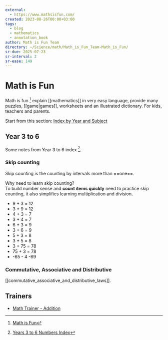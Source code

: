 ```yaml
---
external:
  - https://www.mathsisfun.com/
created: 2023-08-26T00:00+03:00
tags:
  - blog
  - mathematics
  - annotation_book
author: Math is Fun Team
directory: ~/Science/math/Math_is_Fun_Team-Math_is_Fun/
sr-due: 2025-07-23
sr-interval: 2
sr-ease: 149
---
```


# Math is Fun

Math is fun [^1] explain [[mathematics]] in very easy language, provide many
puzzles, [[game|games]], worksheets and an illustrated dictionary. For kids,
teachers and parents.

Start from this section:
[Index by Year and Subject](https://www.mathsisfun.com/links/index.html)

## Year 3 to 6

Some notes from Year 3 to 6 index [^2].

### Skip counting

Skip counting is the counting by intervals more than ==one==. <!--SR:!2025-02-12,2,210-->

Why need to learn skip counting?
<br class="f">
To build number sense and **count items quickly** need to practice skip counting, it
also simplifies learning multiplication and division. <!--SR:!2025-02-11,1,190-->

- 9 + 3 = <wbr class="f">12 <!--SR:!2025-02-11,1,190-->
- 3 + 9 = <wbr class="f">12 <!--SR:!2025-02-11,1,190-->
- 4 + 3 = <wbr class="f">7 <!--SR:!2025-02-12,2,210-->
- 3 + 4 = <wbr class="f">7 <!--SR:!2025-02-12,2,210-->
- 6 + 3 = <wbr class="f">9 <!--SR:!2025-02-12,2,210-->
- 3 + 6 = <wbr class="f">9 <!--SR:!2025-02-12,2,210-->
- 5 + 3 = <wbr class="f">8 <!--SR:!2025-02-12,2,210-->
- 3 + 5 = <wbr class="f">8 <!--SR:!2025-02-12,2,210-->
- 3 + 75 = <wbr class="f">78 <!--SR:!2025-02-12,2,210-->
- 75 + 3 = <wbr class="f">78 <!--SR:!2025-02-12,2,210-->
- -65 - 4 <wbr class="f"> -69

### Commutative, Associative and Distributive

[[commutative_associative_and_distributive_laws]].

## Trainers

- [Math Trainer - Addition](https://www.mathsisfun.com/numbers/math-trainer-addition.html)

[^1]: [Math is Fun](https://www.mathsisfun.com/)
[^2]: [Years 3 to 6 Numbers Index](https://www.mathsisfun.com/links/b-3to6-numbers.html)
